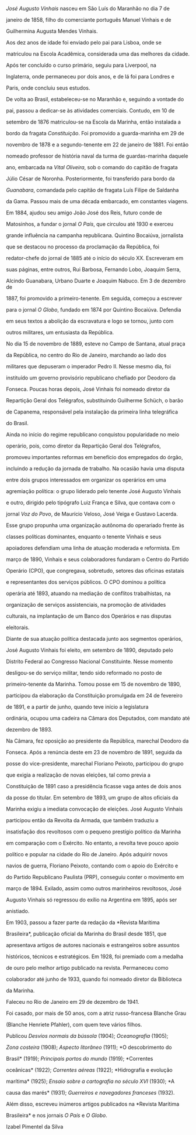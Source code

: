 

*José Augusto Vinhais* nasceu em São Luís do Maranhão no dia 7 de

janeiro de 1858, filho do comerciante português Manuel Vinhais e de

Guilhermina Augusta Mendes Vinhais.



Aos dez anos de idade foi enviado pelo pai para Lisboa, onde se

matriculou na Escola Acadêmica, considerada uma das melhores da cidade.

Após ter concluído o curso primário, seguiu para Liverpool, na

Inglaterra, onde permaneceu por dois anos, e de lá foi para Londres e

Paris, onde concluiu seus estudos.



De volta ao Brasil, estabeleceu-se no Maranhão e, seguindo a vontade do

pai, passou a dedicar-se às atividades comerciais. Contudo, em 10 de

setembro de 1876 matriculou-se na Escola da Marinha, então instalada a

bordo da fragata *Constituição*. Foi promovido a guarda-marinha em 29 de

novembro de 1878 e a segundo-tenente em 22 de janeiro de 1881. Foi então

nomeado professor de história naval da turma de guardas-marinha daquele

ano, embarcada na *Vital Oliveira*, sob o comando do capitão de fragata

Júlio César de Noronha. Posteriormente, foi transferido para bordo da

*Guanabara*, comandada pelo capitão de fragata Luís Filipe de Saldanha

da Gama. Passou mais de uma década embarcado, em constantes viagens.



Em 1884, ajudou seu amigo João José dos Reis, futuro conde de

Matosinhos, a fundar o jornal *O País*, que circulou até 1930 e exerceu

grande influência na campanha republicana. Quintino Bocaiúva, jornalista

que se destacou no processo da proclamação da República, foi

redator-chefe do jornal de 1885 até o início do século XX. Escreveram em

suas páginas, entre outros, Rui Barbosa, Fernando Lobo, Joaquim Serra,

Alcindo Guanabara, Urbano Duarte e Joaquim Nabuco. Em 3 de dezembro de

1887, foi promovido a primeiro-tenente. Em seguida, começou a escrever

para o jornal *O Globo*, fundado em 1874 por Quintino Bocaiúva. Defendia

em seus textos a abolição da escravatura e logo se tornou, junto com

outros militares, um entusiasta da República.



No dia 15 de novembro de 1889, esteve no Campo de Santana, atual praça

da República, no centro do Rio de Janeiro, marchando ao lado dos

militares que depuseram o imperador Pedro II. Nesse mesmo dia, foi

instituído um governo provisório republicano chefiado por Deodoro da

Fonseca. Poucas horas depois, José Vinhais foi nomeado diretor da

Repartição Geral dos Telégrafos, substituindo Guilherme Schüch, o barão

de Capanema, responsável pela instalação da primeira linha telegráfica

do Brasil.



Ainda no início do regime republicano conquistou popularidade no meio

operário, pois, como diretor da Repartição Geral dos Telégrafos,

promoveu importantes reformas em benefício dos empregados do órgão,

incluindo a redução da jornada de trabalho. Na ocasião havia uma disputa

entre dois grupos interessados em organizar os operários em uma

agremiação política: o grupo liderado pelo tenente José Augusto Vinhais

e outro, dirigido pelo tipógrafo Luiz França e Silva, que contava com o

jornal *Voz do Povo*, de Maurício Veloso, José Veiga e Gustavo Lacerda.

Esse grupo propunha uma organização autônoma do operariado frente às

classes políticas dominantes, enquanto o tenente Vinhais e seus

apoiadores defendiam uma linha de atuação moderada e reformista. Em

março de 1890, Vinhais e seus colaboradores fundaram o Centro do Partido

Operário (CPO), que congregava, sobretudo, setores das oficinas estatais

e representantes dos serviços públicos. O CPO dominou a política

operária até 1893, atuando na mediação de conflitos trabalhistas, na

organização de serviços assistenciais, na promoção de atividades

culturais, na implantação de um Banco dos Operários e nas disputas

eleitorais.



Diante de sua atuação política destacada junto aos segmentos operários,

José Augusto Vinhais foi eleito, em setembro de 1890, deputado pelo

Distrito Federal ao Congresso Nacional Constituinte. Nesse momento

desligou-se do serviço militar, tendo sido reformado no posto de

primeiro-tenente da Marinha. Tomou posse em 15 de novembro de 1890,

participou da elaboração da Constituição promulgada em 24 de fevereiro

de 1891, e a partir de junho, quando teve início a legislatura

ordinária, ocupou uma cadeira na Câmara dos Deputados, com mandato até

dezembro de 1893.



Na Câmara, fez oposição ao presidente da República, marechal Deodoro da

Fonseca. Após a renúncia deste em 23 de novembro de 1891, seguida da

posse do vice-presidente, marechal Floriano Peixoto, participou do grupo

que exigia a realização de novas eleições, tal como previa a

Constituição de 1891 caso a presidência ficasse vaga antes de dois anos

da posse do titular. Em setembro de 1893, um grupo de altos oficiais da

Marinha exigiu a imediata convocação de eleições. José Augusto Vinhais

participou então da Revolta da Armada, que também traduziu a

insatisfação dos revoltosos com o pequeno prestígio político da Marinha

em comparação com o Exército. No entanto, a revolta teve pouco apoio

político e popular na cidade do Rio de Janeiro. Após adquirir novos

navios de guerra, Floriano Peixoto, contando com o apoio do Exército e

do Partido Republicano Paulista (PRP), conseguiu conter o movimento em

março de 1894. Exilado, assim como outros marinheiros revoltosos, José

Augusto Vinhais só regressou do exílio na Argentina em 1895, após ser

anistiado.



Em 1903, passou a fazer parte da redação da *Revista Marítima

Brasileira*, publicação oficial da Marinha do Brasil desde 1851, que

apresentava artigos de autores nacionais e estrangeiros sobre assuntos

históricos, técnicos e estratégicos. Em 1928, foi premiado com a medalha

de ouro pelo melhor artigo publicado na revista. Permaneceu como

colaborador até junho de 1933, quando foi nomeado diretor da Biblioteca

da Marinha.



Faleceu no Rio de Janeiro em 29 de dezembro de 1941.



Foi casado, por mais de 50 anos, com a atriz russo-francesa Blanche Grau

(Blanche Henriete Pfahler), com quem teve vários filhos.



Publicou *Desvios normais da bússola* (1904); *Oceanografia* (1905);

*Zona costeira* (1908); *Aspecto litorâneo* (1911); *O descobrimento do

Brasil* (1919); *Principais portos do mundo* (1919); *Correntes

oceânicas* (1922); *Correntes aéreas* (1922); *Hidrografia e evolução

marítima* (1925); *Ensaio sobre a cartografia no século XVI* (1930); *A

causa das marés* (1931); *Guerreiros e navegadores franceses* (1932).

Além disso, escreveu inúmeros artigos publicados na *Revista Marítima

Brasileira* e nos jornais *O País* e *O Globo*.



Izabel Pimentel da Silva



